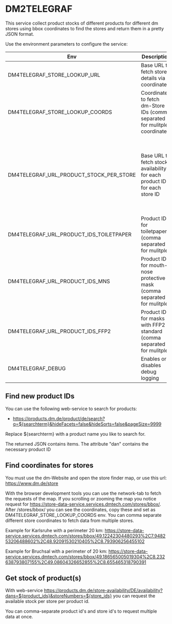 # DM2TELEGRAF

This service collect product stocks of different products for different dm stores using bbox coordinates to find the stores and return them in a pretty JSON format.

Use the environment parameters to configure the service:

| Env | Description | Variable |
| --- | ----------- | -------- |
| DM4TELEGRAF_STORE_LOOKUP_URL | Base URL to fetch store details via coordinates | ${coords} map coordinates to find stores |
| DM4TELEGRAF_STORE_LOOKUP_COORDS | Coordinates to fetch dm-Store IDs (comma separated for mulitple coordinates) | - |
| DM4TELEGRAF_URL_PRODUCT_STOCK_PER_STORE | Base URL to fetch stock availability for each product ID for each store ID | ${product_ids}" comma-separated list for product id's you looking for; ${store_ids} comma-separated list for store id's you want to check the products |
| DM4TELEGRAF_URL_PRODUCT_IDS_TOILETPAPER | Product IDs for toiletpaper (comma separated for mulitple) | - |
| DM4TELEGRAF_URL_PRODUCT_IDS_MNS | Product IDs for mouth-nose protective mask (comma separated for mulitple) | - |
| DM4TELEGRAF_URL_PRODUCT_IDS_FFP2 | Product IDs for masks with FFP2 standard (comma separated for mulitple) | - |
| DM4TELEGRAF_DEBUG | Enables or disables debug logging | - |

## Find new product IDs

You can use the following web-service to search for products:
- https://products.dm.de/product/de/search?q=${searchterm}&hideFacets=false&hideSorts=false&pageSize=9999

Replace ${searchterm} with a product name you like to search for.

The returned JSON contains items. The attribute "dan" contains the necessary product ID

## Find coordinates for stores

You must use the dm-Website and open the store finder map, or use this url: https://www.dm.de/store

With the browser development tools you can use the network-tab to fetch the requests of the map. If you scrolling or zooming the map you notice request for https://store-data-service.services.dmtech.com/stores/bbox/. After /stores/bbox/ you can see the coordinates, copy these and set as DM4TELEGRAF_STORE_LOOKUP_COORDS env. You can comma separate different store coordinates to fetch data from multiple stores.

Example for Karlsruhe with a perimeter 20 km: https://store-data-service.services.dmtech.com/stores/bbox/49.12242304480293%2C7.948253206488602%2C48.92091530210405%2C8.793906256455102

Example for Bruchsal with a perimeter of 20 km: https://store-data-service.services.dmtech.com/stores/bbox/49.186565005019304%2C8.232638793807155%2C49.08604326652855%2C8.655465318790391

## Get stock of product(s)

With web-service https://products.dm.de/store-availability/DE/availability?dans=${product_ids}&storeNumbers=${store_ids} you can request the available stock per store per product id.

You can comma-separate product id's and store id's to request multiple data at once.